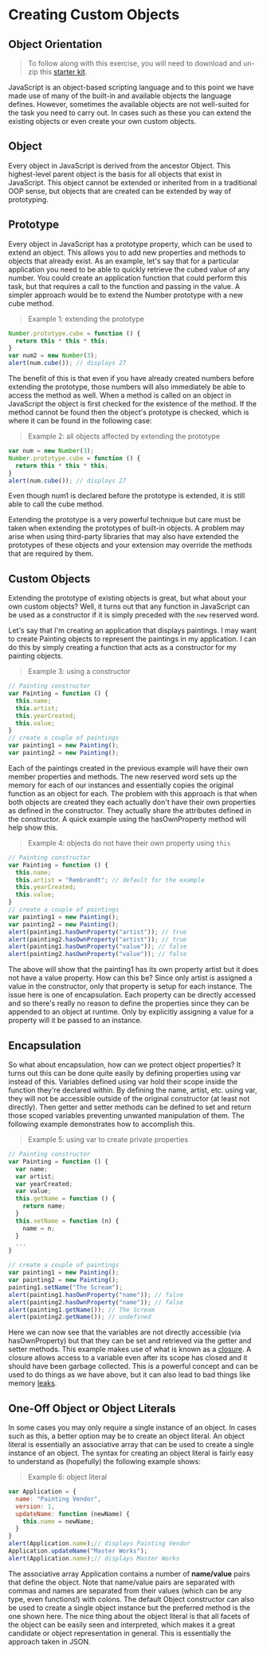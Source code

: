 # Creating Custom Objects

## Object Orientation

> To follow along with this exercise, you will need to download and un-zip this [starter kit](.zip).

JavaScript is an object-based scripting language and to this point we have made use of many of the built-in and available objects the language defines. However, sometimes the available objects are not well-suited for the task you need to carry out. In cases such as these you can extend the existing objects or even create your own custom objects.

## Object

Every object in JavaScript is derived from the ancestor Object. This highest-level parent object is the basis for all objects that exist in JavaScript. This object cannot be extended or inherited from in a traditional OOP sense, but objects that are created can be extended by way of prototyping.

## Prototype

Every object in JavaScript has a prototype property, which can be used to extend an object. This allows you to add new properties and methods to objects that already exist. As an example, let's say that for a particular application you need to be able to quickly retrieve the cubed value of any number. You could create an application function that could perform this task, but that requires a call to the function and passing in the value. A simpler approach would be to extend the Number prototype with a new cube method.

> Example 1: extending the prototype

```js
Number.prototype.cube = function () {
  return this * this * this;
}
var num2 = new Number(3);
alert(num.cube()); // displays 27
```

The benefit of this is that even if you have already created numbers before extending the prototype, those numbers will also immediately be able to access the method as well. When a method is called on an object in JavaScript the object is first checked for the existence of the method. If the method cannot be found then the object's prototype is checked, which is where it can be found in the following case:

> Example 2: all objects affected by extending the prototype

```js
var num = new Number(3);
Number.prototype.cube = function () {
  return this * this * this;
}
alert(num.cube()); // displays 27
```

Even though num1 is declared before the prototype is extended, it is still able to call the cube method.

Extending the prototype is a very powerful technique but care must be taken when extending the prototypes of built-in objects. A problem may arise when using third-party libraries that may also have extended the prototypes of these objects and your extension may override the methods that are required by them.

## Custom Objects

Extending the prototype of existing objects is great, but what about your own custom objects? Well, it turns out that any function in JavaScript can be used as a constructor if it is simply preceded with the `new` reserved word.

Let's say that I'm creating an application that displays paintings. I may want to create Painting objects to represent the paintings in my application. I can do this by simply creating a function that acts as a constructor for my painting objects.

> Example 3: using a constructor

```js
// Painting constructor
var Painting = function () {
  this.name;
  this.artist;
  this.yearCreated;
  this.value;
}
// create a couple of paintings
var painting1 = new Painting();
var painting2 = new Painting();
```

Each of the paintings created in the previous example will have their own member properties and methods. The new reserved word sets up the memory for each of our instances and essentially copies the original function as an object for each. The problem with this approach is that when both objects are created they each actually don't have their own properties as defined in the constructor. They actually share the attributes defined in the constructor. A quick example using the hasOwnProperty method will help show this.

> Example 4: objects do not have their own property using `this`

```js
// Painting constructor
var Painting = function () {
  this.name;
  this.artist = "Rembrandt"; // default for the example
  this.yearCreated;
  this.value;
}
// create a couple of paintings
var painting1 = new Painting();
var painting2 = new Painting();
alert(painting1.hasOwnProperty("artist")); // true
alert(painting2.hasOwnProperty("artist")); // true
alert(painting1.hasOwnProperty("value")); // false
alert(painting2.hasOwnProperty("value")); // false
```

The above will show that the painting1 has its own property artist but it does not have a value property. How can this be? Since only artist is assigned a value in the constructor, only that property is setup for each instance. The issue here is one of encapsulation. Each property can be directly accessed and so there's really no reason to define the properties since they can be appended to an object at runtime. Only by explicitly assigning a value for a property will it be passed to an instance.

## Encapsulation

So what about encapsulation, how can we protect object properties? It turns out this can be done quite easily by defining properties using var instead of this. Variables defined using var hold their scope inside the function they're declared within. By defining the name, artist, etc. using var, they will not be accessible outside of the original constructor (at least not directly). Then getter and setter methods can be defined to set and return those scoped variables preventing unwanted manipulation of them. The following example demonstrates how to accomplish this.

> Example 5: using var to create private properties

```js
// Painting constructor
var Painting = function () {
  var name;
  var artist;
  var yearCreated;
  var value;
  this.getName = function () {
    return name;
  }
  this.setName = function (n) {
    name = n;
  }
  ...
}

// create a couple of paintings
var painting1 = new Painting();
var painting2 = new Painting();
painting1.setName("The Scream");
alert(painting1.hasOwnProperty("name")); // false
alert(painting2.hasOwnProperty("name")); // false
alert(painting1.getName()); // The Scream
alert(painting2.getName()); // undefined
```

Here we can now see that the variables are not directly accessible (via hasOwnProperty) but that they can be set and retrieved via the getter and setter methods. This example makes use of what is known as a [closure](https://developer.mozilla.org/en-US/docs/JavaScript/Guide/Closures). A closure allows access to a variable even after its scope has closed and it should have been garbage collected. This is a powerful concept and can be used to do things as we have above, but it can also lead to bad things like memory [leaks](http://www.ibm.com/developerworks/web/library/wa-memleak/).

## One-Off Object or Object Literals

In some cases you may only require a single instance of an object. In cases such as this, a better option may be to create an object literal. An object literal is essentially an associative array that can be used to create a single instance of an object. The syntax for creating an object literal is fairly easy to understand as (hopefully) the following example shows:

> Example 6: object literal

```js
var Application = {
  name: "Painting Vendor",
  version: 1,
  updateName: function (newName) {
    this.name = newName;
  }
}
alert(Application.name);// displays Painting Vendor
Application.updateName("Master Works");
alert(Application.name);// displays Master Works
```

The associative array Application contains a number of **name/value** pairs that define the object. Note that name/value pairs are separated with commas and names are separated from their values (which can be any type, even functions!) with colons. The default Object constructor can also be used to create a single object instance but the preferred method is the one shown here. The nice thing about the object literal is that all facets of the object can be easily seen and interpreted, which makes it a great candidate or object representation in general. This is essentially the approach taken in JSON.
